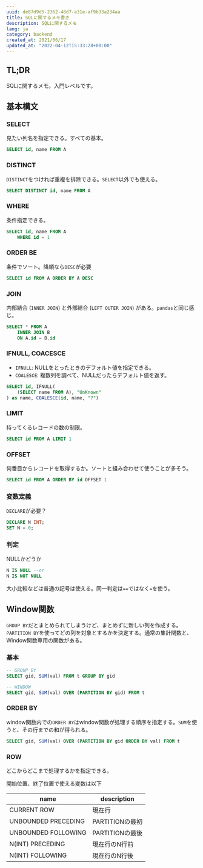 ```yaml
---
uuid: de87d9d5-2362-48d7-a31e-af9b33a234aa
title: SQLに関するメモ書き
description: SQLに関するメモ
lang: ja
category: backend
created_at: 2021/06/17
updated_at: "2022-04-12T15:33:28+00:00"
---
```


## TL;DR

SQLに関するメモ。入門レベルです。

## 基本構文

### SELECT

見たい列名を指定できる。すべての基本。

```sql
SELECT id, name FROM A
```

### DISTINCT

`DISTINCT`をつければ重複を排除できる。`SELECT`以外でも使える。

```sql
SELECT DISTINCT id, name FROM A
```

### WHERE

条件指定できる。

```sql
SELECT id, name FROM A
    WHERE id = 1
```

### ORDER BE

条件でソート。降順なら`DESC`が必要

```sql
SELECT id FROM A ORDER BY A DESC
```

### JOIN

内部結合 (`INNER JOIN`) と外部結合 (`LEFT OUTER JOIN`) がある。`pandas`と同じ感じ。

```sql
SELECT * FROM A
    INNER JOIN B
    ON A.id = B.id
```

### IFNULL, COACESCE

- `IFNULL`: NULLをとったときのデフォルト値を指定できる。
- `COALESCE`: 複数列を調べて、NULLだったらデフォルト値を返す。

```sql
SELECT id, IFNULL(
    (SELECT name FROM A), "UnKnown"
) as name, COALESCE(id, name, "?")
```

### LIMIT

持ってくるレコードの数の制限。

```sql
SELECT id FROM A LIMIT 1
```

### OFFSET

何番目からレコードを取得するか。ソートと組み合わせて使うことが多そう。

```sql
SELECT id FROM A ORDER BY id OFFSET 1
```

### 変数定義

`DECLARE`が必要？

```sql
DECLARE N INT;
SET N = 0;
```

### 判定

NULLかどうか

```sql
N IS NULL --or
N IS NOT NULL
```

大小比較などは普通の記号は使える。同一判定は`==`ではなく`=`を使う。

## Window関数

`GROUP BY`だとまとめられてしまうけど、まとめずに新しい列を作成する。`PARTITION BY`を使ってどの列を対象とするかを決定する。通常の集計関数と、Window関数専用の関数がある。

### 基本

```sql
-- GROUP BY
SELECT gid, SUM(val) FROM t GROUP BY gid

-- WINDOW
SELECT gid, SUM(val) OVER (PARTITION BY gid) FROM t
```

### ORDER BY

window関数内での`ORDER BY`はwindow関数が処理する順序を指定する。`SUM`を使うと、その行までの和が得られる。

```sql
SELECT gid, SUM(val) OVER (PARTITION BY gid ORDER BY val) FROM t
```

### ROW

どこからどこまで処理するかを指定できる。

開始位置、終了位置で使える変数は以下

| name                | description  |
| ------------------- | ------------ |
| CURRENT ROW         | 現在行          |
| UNBOUNDED PRECEDING | PARTITIONの最初 |
| UNBOUNDED FOLLOWING | PARTITIONの最後 |
| N(INT) PRECEDING    | 現在行のN行前      |
| N(INT) FOLLOWING    | 現在行のN行後      |
